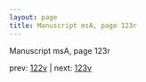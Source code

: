 ```yaml
---
layout: page
title: Manuscript msA, page 123r
---
```


Manuscript msA, page 123r

prev:  [122v](../122v) | next:  [123v](../123v)